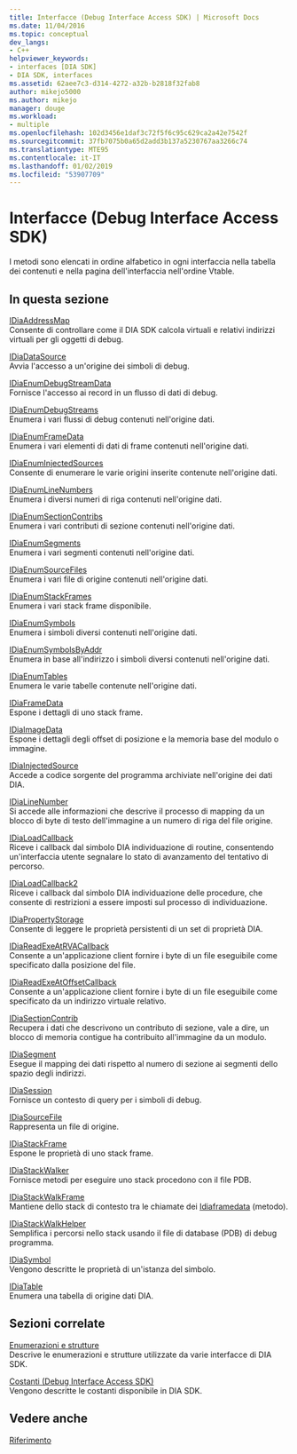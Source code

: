 ```yaml
---
title: Interfacce (Debug Interface Access SDK) | Microsoft Docs
ms.date: 11/04/2016
ms.topic: conceptual
dev_langs:
- C++
helpviewer_keywords:
- interfaces [DIA SDK]
- DIA SDK, interfaces
ms.assetid: 62aee7c3-d314-4272-a32b-b2818f32fab8
author: mikejo5000
ms.author: mikejo
manager: douge
ms.workload:
- multiple
ms.openlocfilehash: 102d3456e1daf3c72f5f6c95c629ca2a42e7542f
ms.sourcegitcommit: 37fb7075b0a65d2add3b137a5230767aa3266c74
ms.translationtype: MTE95
ms.contentlocale: it-IT
ms.lasthandoff: 01/02/2019
ms.locfileid: "53907709"
---
```

# <a name="interfaces-debug-interface-access-sdk"></a>Interfacce (Debug Interface Access SDK)
I metodi sono elencati in ordine alfabetico in ogni interfaccia nella tabella dei contenuti e nella pagina dell'interfaccia nell'ordine Vtable.  
  
## <a name="in-this-section"></a>In questa sezione  
 [IDiaAddressMap](../../debugger/debug-interface-access/idiaaddressmap.md)  
 Consente di controllare come il DIA SDK calcola virtuali e relativi indirizzi virtuali per gli oggetti di debug.  
  
 [IDiaDataSource](../../debugger/debug-interface-access/idiadatasource.md)  
 Avvia l'accesso a un'origine dei simboli di debug.  
  
 [IDiaEnumDebugStreamData](../../debugger/debug-interface-access/idiaenumdebugstreamdata.md)  
 Fornisce l'accesso ai record in un flusso di dati di debug.  
  
 [IDiaEnumDebugStreams](../../debugger/debug-interface-access/idiaenumdebugstreams.md)  
 Enumera i vari flussi di debug contenuti nell'origine dati.  
  
 [IDiaEnumFrameData](../../debugger/debug-interface-access/idiaenumframedata.md)  
 Enumera i vari elementi di dati di frame contenuti nell'origine dati.  
  
 [IDiaEnumInjectedSources](../../debugger/debug-interface-access/idiaenuminjectedsources.md)  
 Consente di enumerare le varie origini inserite contenute nell'origine dati.  
  
 [IDiaEnumLineNumbers](../../debugger/debug-interface-access/idiaenumlinenumbers.md)  
 Enumera i diversi numeri di riga contenuti nell'origine dati.  
  
 [IDiaEnumSectionContribs](../../debugger/debug-interface-access/idiaenumsectioncontribs.md)  
 Enumera i vari contributi di sezione contenuti nell'origine dati.  
  
 [IDiaEnumSegments](../../debugger/debug-interface-access/idiaenumsegments.md)  
 Enumera i vari segmenti contenuti nell'origine dati.  
  
 [IDiaEnumSourceFiles](../../debugger/debug-interface-access/idiaenumsourcefiles.md)  
 Enumera i vari file di origine contenuti nell'origine dati.  
  
 [IDiaEnumStackFrames](../../debugger/debug-interface-access/idiaenumstackframes.md)  
 Enumera i vari stack frame disponibile.  
  
 [IDiaEnumSymbols](../../debugger/debug-interface-access/idiaenumsymbols.md)  
 Enumera i simboli diversi contenuti nell'origine dati.  
  
 [IDiaEnumSymbolsByAddr](../../debugger/debug-interface-access/idiaenumsymbolsbyaddr.md)  
 Enumera in base all'indirizzo i simboli diversi contenuti nell'origine dati.  
  
 [IDiaEnumTables](../../debugger/debug-interface-access/idiaenumtables.md)  
 Enumera le varie tabelle contenute nell'origine dati.  
  
 [IDiaFrameData](../../debugger/debug-interface-access/idiaframedata.md)  
 Espone i dettagli di uno stack frame.  
  
 [IDiaImageData](../../debugger/debug-interface-access/idiaimagedata.md)  
 Espone i dettagli degli offset di posizione e la memoria base del modulo o immagine.  
  
 [IDiaInjectedSource](../../debugger/debug-interface-access/idiainjectedsource.md)  
 Accede a codice sorgente del programma archiviate nell'origine dei dati DIA.  
  
 [IDiaLineNumber](../../debugger/debug-interface-access/idialinenumber.md)  
 Si accede alle informazioni che descrive il processo di mapping da un blocco di byte di testo dell'immagine a un numero di riga del file origine.  
  
 [IDiaLoadCallback](../../debugger/debug-interface-access/idialoadcallback.md)  
 Riceve i callback dal simbolo DIA individuazione di routine, consentendo un'interfaccia utente segnalare lo stato di avanzamento del tentativo di percorso.  
  
 [IDiaLoadCallback2](../../debugger/debug-interface-access/idialoadcallback2.md)  
 Riceve i callback dal simbolo DIA individuazione delle procedure, che consente di restrizioni a essere imposti sul processo di individuazione.  
  
 [IDiaPropertyStorage](../../debugger/debug-interface-access/idiapropertystorage.md)  
 Consente di leggere le proprietà persistenti di un set di proprietà DIA.  
  
 [IDiaReadExeAtRVACallback](../../debugger/debug-interface-access/idiareadexeatrvacallback.md)  
 Consente a un'applicazione client fornire i byte di un file eseguibile come specificato dalla posizione del file.  
  
 [IDiaReadExeAtOffsetCallback](../../debugger/debug-interface-access/idiareadexeatoffsetcallback.md)  
 Consente a un'applicazione client fornire i byte di un file eseguibile come specificato da un indirizzo virtuale relativo.  
  
 [IDiaSectionContrib](../../debugger/debug-interface-access/idiasectioncontrib.md)  
 Recupera i dati che descrivono un contributo di sezione, vale a dire, un blocco di memoria contigue ha contribuito all'immagine da un modulo.  
  
 [IDiaSegment](../../debugger/debug-interface-access/idiasegment.md)  
 Esegue il mapping dei dati rispetto al numero di sezione ai segmenti dello spazio degli indirizzi.  
  
 [IDiaSession](../../debugger/debug-interface-access/idiasession.md)  
 Fornisce un contesto di query per i simboli di debug.  
  
 [IDiaSourceFile](../../debugger/debug-interface-access/idiasourcefile.md)  
 Rappresenta un file di origine.  
  
 [IDiaStackFrame](../../debugger/debug-interface-access/idiastackframe.md)  
 Espone le proprietà di uno stack frame.  
  
 [IDiaStackWalker](../../debugger/debug-interface-access/idiastackwalker.md)  
 Fornisce metodi per eseguire uno stack procedono con il file PDB.  
  
 [IDiaStackWalkFrame](../../debugger/debug-interface-access/idiastackwalkframe.md)  
 Mantiene dello stack di contesto tra le chiamate dei [Idiaframedata](../../debugger/debug-interface-access/idiaframedata-execute.md) (metodo).  
  
 [IDiaStackWalkHelper](../../debugger/debug-interface-access/idiastackwalkhelper.md)  
 Semplifica i percorsi nello stack usando il file di database (PDB) di debug programma.  
  
 [IDiaSymbol](../../debugger/debug-interface-access/idiasymbol.md)  
 Vengono descritte le proprietà di un'istanza del simbolo.  
  
 [IDiaTable](../../debugger/debug-interface-access/idiatable.md)  
 Enumera una tabella di origine dati DIA.  
  
## <a name="related-sections"></a>Sezioni correlate  
 [Enumerazioni e strutture](../../debugger/debug-interface-access/enumerations-and-structures.md)  
 Descrive le enumerazioni e strutture utilizzate da varie interfacce di DIA SDK.  
  
 [Costanti (Debug Interface Access SDK)](../../debugger/debug-interface-access/constants-debug-interface-access-sdk.md)  
 Vengono descritte le costanti disponibile in DIA SDK.  
  
## <a name="see-also"></a>Vedere anche  
 [Riferimento](../../debugger/debug-interface-access/debug-interface-access-sdk-reference.md)